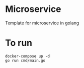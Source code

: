 # Microservice
Template for microservice in golang

# To run
```
docker-compose up -d
go run cmd/main.go
```

